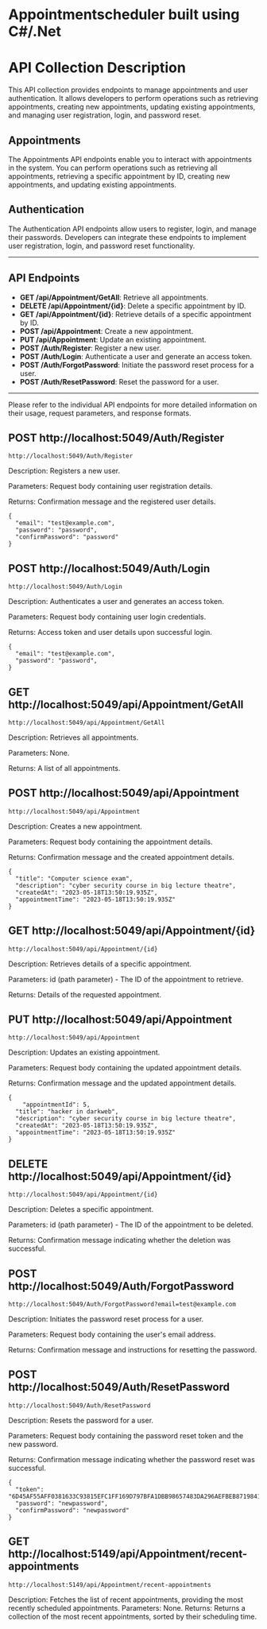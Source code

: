 # Appointmentscheduler built using C#/.Net

# API Collection Description

This API collection provides endpoints to manage appointments and user authentication. It allows developers to perform operations such as retrieving appointments, creating new appointments, updating existing appointments, and managing user registration, login, and password reset.

## Appointments

The Appointments API endpoints enable you to interact with appointments in the system. You can perform operations such as retrieving all appointments, retrieving a specific appointment by ID, creating new appointments, and updating existing appointments.

## Authentication

The Authentication API endpoints allow users to register, login, and manage their passwords. Developers can integrate these endpoints to implement user registration, login, and password reset functionality.

---

## API Endpoints

- **GET /api/Appointment/GetAll**: Retrieve all appointments.
- **DELETE /api/Appointment/{id}**: Delete a specific appointment by ID.
- **GET /api/Appointment/{id}**: Retrieve details of a specific appointment by ID.
- **POST /api/Appointment**: Create a new appointment.
- **PUT /api/Appointment**: Update an existing appointment.
- **POST /Auth/Register**: Register a new user.
- **POST /Auth/Login**: Authenticate a user and generate an access token.
- **POST /Auth/ForgotPassword**: Initiate the password reset process for a user.
- **POST /Auth/ResetPassword**: Reset the password for a user.
    

---

Please refer to the individual API endpoints for more detailed information on their usage, request parameters, and response formats.

## POST http://localhost:5049/Auth/Register
```
http://localhost:5049/Auth/Register
```

Description: Registers a new user.

Parameters: Request body containing user registration details.

Returns: Confirmation message and the registered user details.

``` 
{
  "email": "test@example.com",
  "password": "password",
  "confirmPassword": "password"
}
```

## POST http://localhost:5049/Auth/Login
``` 
http://localhost:5049/Auth/Login
```

Description: Authenticates a user and generates an access token.

Parameters: Request body containing user login credentials.

Returns: Access token and user details upon successful login.
```
{
  "email": "test@example.com",
  "password": "password",
}
```

## GET http://localhost:5049/api/Appointment/GetAll
```
http://localhost:5049/api/Appointment/GetAll
```

Description: Retrieves all appointments.

Parameters: None.

Returns: A list of all appointments.

## POST http://localhost:5049/api/Appointment
```
http://localhost:5049/api/Appointment
```

Description: Creates a new appointment.

Parameters: Request body containing the appointment details.

Returns: Confirmation message and the created appointment details.
```
{
  "title": "Computer science exam",
  "description": "cyber security course in big lecture theatre",
  "createdAt": "2023-05-18T13:50:19.935Z",
  "appointmentTime": "2023-05-18T13:50:19.935Z"
}
```

## GET http://localhost:5049/api/Appointment/{id}
```
http://localhost:5049/api/Appointment/{id}
```

Description: Retrieves details of a specific appointment.

Parameters:
id (path parameter) - The ID of the appointment to retrieve.

Returns: Details of the requested appointment.

## PUT http://localhost:5049/api/Appointment
```
http://localhost:5049/api/Appointment
```

Description: Updates an existing appointment.

Parameters: Request body containing the updated appointment details.

Returns: Confirmation message and the updated appointment details.
```
{
    "appointmentId": 5,
  "title": "hacker in darkweb",
  "description": "cyber security course in big lecture theatre",
  "createdAt": "2023-05-18T13:50:19.935Z",
  "appointmentTime": "2023-05-18T13:50:19.935Z"
}
```

## DELETE http://localhost:5049/api/Appointment/{id}
```
http://localhost:5049/api/Appointment/{id}
```

Description: Deletes a specific appointment.

Parameters:
id (path parameter) - The ID of the appointment to be deleted.

Returns: Confirmation message indicating whether the deletion was successful.

## POST http://localhost:5049/Auth/ForgotPassword
```
http://localhost:5049/Auth/ForgotPassword?email=test@example.com
```

Description: Initiates the password reset process for a user.

Parameters: Request body containing the user's email address.

Returns: Confirmation message and instructions for resetting the password.

## POST http://localhost:5049/Auth/ResetPassword
```
http://localhost:5049/Auth/ResetPassword
```

Description: Resets the password for a user.

Parameters: Request body containing the password reset token and the new password.

Returns: Confirmation message indicating whether the password reset was successful.
```
{
  "token": "6D45AF55AFF0381633C93815EFC1FF169D797BFA1DBB98657483DA296AEFBEB8719841585B4971EA9B5ADAC61524FB70982A166674C2FC6DA61B5DEAE57C12DA",
  "password": "newpassword",
  "confirmPassword": "newpassword"
}
```

## GET http://localhost:5149/api/Appointment/recent-appointments
```
http://localhost:5149/api/Appointment/recent-appointments
```
Description: Fetches the list of recent appointments, providing the most recently scheduled appointments.
Parameters: None.
Returns: Returns a collection of the most recent appointments, sorted by their scheduling time.
    

